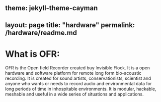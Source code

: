 theme: jekyll-theme-cayman
-
layout: page
title: "hardware"
permalink: /hardware/readme.md
 - 
# What is OFR:

OFR is the Open field Recorder created buy Invisible Flock. It is a open hardware and software platform for remote long form bio-acoustic recording. It is created for sound artists, conservationists, scientist and anyone who wants or needs to record audio and environmental data for long periods of time in inhospitable environments. It is modular, hackable, meshable and useful in a wide series of situations and applications.
